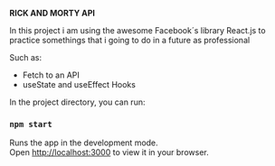 **RICK AND MORTY API**

In this project i am using the awesome Facebook´s library React.js to practice somethings that i going to do in a future as professional

Such as:
- Fetch to an API
- useState and useEffect Hooks

In the project directory, you can run:

### `npm start`

Runs the app in the development mode.\
Open [http://localhost:3000](http://localhost:3000) to view it in your browser.

